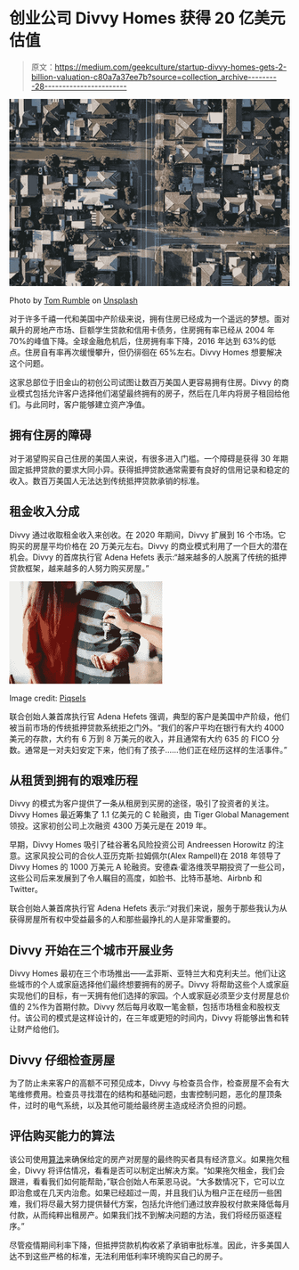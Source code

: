 # 创业公司 Divvy Homes 获得 20 亿美元估值

> 原文：<https://medium.com/geekculture/startup-divvy-homes-gets-2-billion-valuation-c80a7a37ee7b?source=collection_archive---------28----------------------->

![](img/8e3f3f80db45e240be7dacf459eaa3eb.png)

Photo by [Tom Rumble](https://unsplash.com/@tomrumble?utm_source=unsplash&utm_medium=referral&utm_content=creditCopyText) on [Unsplash](https://unsplash.com/s/photos/neighborhood?utm_source=unsplash&utm_medium=referral&utm_content=creditCopyText)

对于许多千禧一代和美国中产阶级来说，拥有住房已经成为一个遥远的梦想。面对飙升的房地产市场、巨额学生贷款和信用卡债务，住房拥有率已经从 2004 年 70%的峰值下降。全球金融危机后，住房拥有率下降，2016 年达到 63%的低点。住房自有率再次缓慢攀升，但仍徘徊在 65%左右。Divvy Homes 想要解决这个问题。

这家总部位于旧金山的初创公司试图让数百万美国人更容易拥有住房。Divvy 的商业模式包括允许客户选择他们渴望最终拥有的房子，然后在几年内将房子租回给他们。与此同时，客户能够建立资产净值。

## 拥有住房的障碍

对于渴望购买自己住房的美国人来说，有很多进入门槛。一个障碍是获得 30 年期固定抵押贷款的要求大同小异。获得抵押贷款通常需要有良好的信用记录和稳定的收入。数百万美国人无法达到传统抵押贷款承销的标准。

## 租金收入分成

Divvy 通过收取租金收入来创收。在 2020 年期间，Divvy 扩展到 16 个市场。它购买的房屋平均价格在 20 万美元左右。Divvy 的商业模式利用了一个巨大的潜在机会。Divvy 的首席执行官 Adena Hefets 表示:“越来越多的人脱离了传统的抵押贷款框架，越来越多的人努力购买房屋。”

![](img/36cf9d73e309480772fc3aaa991fa065.png)

Image credit: [Piqsels](https://www.piqsels.com/en/public-domain-photo-jjaxw)

联合创始人兼首席执行官 Adena Hefets 强调，典型的客户是美国中产阶级，他们被当前市场的传统抵押贷款系统拒之门外。“我们的客户平均在银行有大约 4000 美元的存款，大约有 6 万到 8 万美元的收入，并且通常有大约 635 的 FICO 分数。通常是一对夫妇安定下来，他们有了孩子……他们正在经历这样的生活事件。”

## 从租赁到拥有的艰难历程

Divvy 的模式为客户提供了一条从租房到买房的途径，吸引了投资者的关注。Divvy Homes 最近筹集了 1.1 亿美元的 C 轮融资，由 Tiger Global Management 领投。这家初创公司上次融资 4300 万美元是在 2019 年。

早期，Divvy Homes 吸引了硅谷著名风险投资公司 Andreessen Horowitz 的注意。这家风投公司的合伙人亚历克斯·拉姆佩尔(Alex Rampell)在 2018 年领导了 Divvy Homes 的 1000 万美元 A 轮融资。安德森·霍洛维茨早期投资了一些公司，这些公司后来发展到了令人瞩目的高度，如脸书、比特币基地、Airbnb 和 Twitter。

联合创始人兼首席执行官 Adena Hefets 表示:“对我们来说，服务于那些我认为从获得房屋所有权中受益最多的人和那些最挣扎的人是非常重要的。

## Divvy 开始在三个城市开展业务

Divvy Homes 最初在三个市场推出——孟菲斯、亚特兰大和克利夫兰。他们让这些城市的个人或家庭选择他们最终想要拥有的房子。Divvy 将帮助这些个人或家庭实现他们的目标，有一天拥有他们选择的家园。个人或家庭必须至少支付房屋总价值的 2%作为首期付款。Divvy 然后每月收取一笔金额，包括市场租金和股权支付。该公司的模式是这样设计的，在三年或更短的时间内，Divvy 将能够出售和转让财产给他们。

## Divvy 仔细检查房屋

为了防止未来客户的高额不可预见成本，Divvy 与检查员合作，检查房屋不会有大笔维修费用。检查员寻找潜在的结构和基础问题，虫害控制问题，恶化的屋顶条件，过时的电气系统，以及其他可能给最终房主造成经济负担的问题。

## 评估购买能力的算法

该公司使用[算法](https://theconversation.com/what-is-an-algorithm-how-computers-know-what-to-do-with-data-146665)来确保给定的房产对房屋的最终购买者具有经济意义。如果拖欠租金，Divvy 将评估情况，看看是否可以制定出解决方案。“如果拖欠租金，我们会跟进，看看我们如何能帮助，”联合创始人布莱恩马说。“大多数情况下，它可以立即治愈或在几天内治愈。如果已经超过一周，并且我们认为租户正在经历一些困难，我们将尽最大努力提供替代方案，包括允许他们通过放弃股权付款来降低每月付款，从而纯粹出租房产。如果我们找不到解决问题的方法，我们将经历驱逐程序。”

尽管疫情期间利率下降，但抵押贷款机构收紧了承销审批标准。因此，许多美国人达不到这些严格的标准，无法利用低利率环境购买自己的房子。